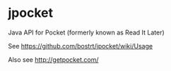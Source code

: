 jpocket
=======

Java API for Pocket (formerly known as Read It Later)

See https://github.com/bostrt/jpocket/wiki/Usage

Also see http://getpocket.com/